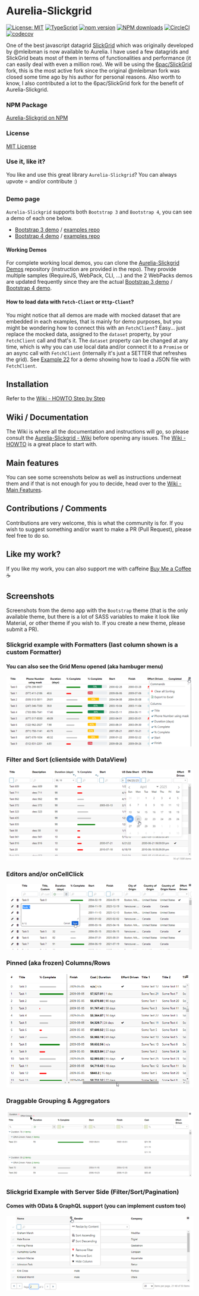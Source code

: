 # Aurelia-Slickgrid
[![License: MIT](https://img.shields.io/badge/License-MIT-yellow.svg)](https://opensource.org/licenses/MIT)
[![TypeScript](https://img.shields.io/badge/%3C%2F%3E-TypeScript-%230074c1.svg)](http://www.typescriptlang.org/)
[![npm version](https://badge.fury.io/js/aurelia-slickgrid.svg)](https://badge.fury.io/js/aurelia-slickgrid)
[![NPM downloads](https://img.shields.io/npm/dy/aurelia-slickgrid.svg)](https://npmjs.org/package/aurelia-slickgrid)
[![CircleCI](https://circleci.com/gh/ghiscoding/aurelia-slickgrid/tree/master.svg?style=shield)](https://circleci.com/gh/ghiscoding/workflows/aurelia-slickgrid/tree/master)
[![codecov](https://codecov.io/gh/ghiscoding/aurelia-slickgrid/branch/master/graph/badge.svg)](https://codecov.io/gh/ghiscoding/aurelia-slickgrid)

One of the best javascript datagrid [SlickGrid](https://github.com/mleibman/SlickGrid) which was originally developed by @mleibman is now available to Aurelia. I have used a few datagrids and SlickGrid beats most of them in terms of functionalities and performance (it can easily deal with even a million row). We will be using the [6pac/SlickGrid](https://github.com/6pac/SlickGrid/) fork, this is the most active fork since the original @mleibman fork was closed some time ago by his author for personal reasons. Also worth to know, I also contributed a lot to the 6pac/SlickGrid fork for the benefit of Aurelia-Slickgrid.

### NPM Package
[Aurelia-Slickgrid on NPM](https://www.npmjs.com/package/aurelia-slickgrid)

### License
[MIT License](LICENSE)

### Use it, like it?
You like and use this great library `Aurelia-Slickgrid`? You can always upvote :star: and/or contribute :)

### Demo page

`Aurelia-Slickgrid` supports both `Bootstrap 3` and `Bootstrap 4`, you can see a demo of each one below.
- [Bootstrap 3 demo](https://ghiscoding.github.io/aurelia-slickgrid) / [examples repo](https://github.com/ghiscoding/aurelia-slickgrid/tree/master/aurelia-slickgrid/src/examples/slickgrid)
- [Bootstrap 4 demo](https://ghiscoding.github.io/aurelia-slickgrid-demos) / [examples repo](https://github.com/ghiscoding/aurelia-slickgrid-demos/tree/master/webpack-bs4-demo)

#### Working Demos
For complete working local demos, you can clone the [Aurelia-Slickgrid Demos](https://github.com/ghiscoding/aurelia-slickgrid-demos) repository (instruction are provided in the repo). They provide multiple samples (RequireJS, WebPack, CLI, ...) and the 2 WebPacks demos are updated frequently since they are the actual [Bootstrap 3 demo](https://ghiscoding.github.io/aurelia-slickgrid) / [Bootstrap 4 demo](https://ghiscoding.github.io/aurelia-slickgrid-demos/#/slickgrid).

#### How to load data with `Fetch-Client` or `Http-Client`?
You might notice that all demos are made with mocked dataset that are embedded in each examples, that is mainly for demo purposes, but you might be wondering how to connect this with an `FetchClient`? Easy... just replace the mocked data, assigned to the `dataset` property, by your `FetchClient` call and that's it. The `dataset` property can be changed at any time, which is why you can use local data and/or connect it to a `Promise` or an async call with `FetchClient` (internally it's just a SETTER that refreshes the grid). See [Example 22](https://ghiscoding.github.io/aurelia-slickgrid/#/slickgrid/example22) for a demo showing how to load a JSON file with `FetchClient`.

## Installation
Refer to the [Wiki - HOWTO Step by Step](https://github.com/ghiscoding/aurelia-slickgrid/wiki/HOWTO--Step-by-Step)

## Wiki / Documentation
The Wiki is where all the documentation and instructions will go, so please consult the [Aurelia-Slickgrid - Wiki](https://github.com/ghiscoding/aurelia-slickgrid/wiki) before opening any issues. The [Wiki - HOWTO](https://github.com/ghiscoding/aurelia-slickgrid/wiki/HOWTO--Step-by-Step) is a great place to start with.

## Main features
You can see some screenshots below as well as instructions underneat them and if that is not enough for you to decide, head over to the [Wiki - Main Features](https://github.com/ghiscoding/aurelia-slickgrid/wiki).

## Contributions / Comments
Contributions are very welcome, this is what the community is for. If you wish to suggest something and/or want to make a PR (Pull Request), please feel free to do so.

## Like my work?
If you like my work, you can also support me with caffeine
[Buy Me a Coffee](https://ko-fi.com/N4N679OT) :coffee:

## Screenshots

Screenshots from the demo app with the `Bootstrap` theme (that is the only available theme, but there is a lot of SASS variables to make it look like Material, or other theme if you wish to. If you create a new theme, please submit a PR).

### Slickgrid example with Formatters (last column shown is a custom Formatter)

#### You can also see the Grid Menu opened (aka hambuger menu)

![Default Slickgrid Example](/screenshots/formatters.png)

### Filter and Sort (clientside with DataView)

![Filter and Sort](/screenshots/filter_and_sort.png)

### Editors and/or onCellClick

![Editors](/screenshots/editors.png)

### Pinned (aka frozen) Columns/Rows

![Pinned Columns/Rows](/screenshots/frozen.png)

### Draggable Grouping & Aggregators

![Draggable Grouping](/screenshots/draggable-grouping.png)

### Slickgrid Example with Server Side (Filter/Sort/Pagination)
#### Comes with OData & GraphQL support (you can implement custom too)

![Slickgrid Server Side](/screenshots/pagination.png)

